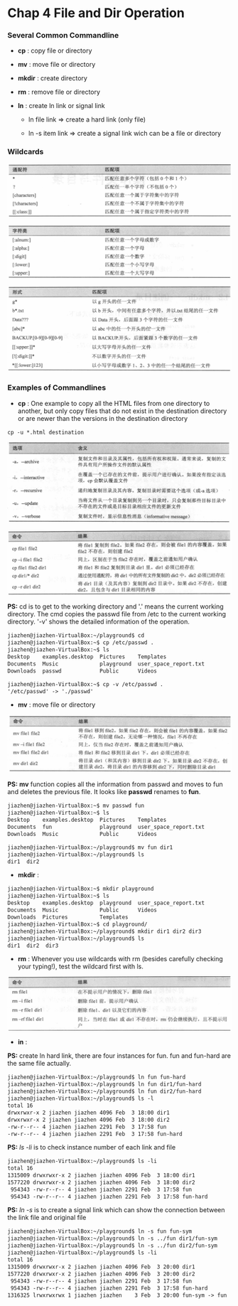 # Chap 4 File and Dir Operation

### Several Common Commandline

* **cp** : copy file or directory

* **mv** : move file or directory

* **mkdir** : create directory

* **rm** : remove file or directory

* **ln** : create ln link or signal link

   * ln file link => create a hard link (only file)
   
   * ln -s item link => create a signal link wich can be a file or directory



### Wildcards

![wildcard_1](Chap04/wildcard_1.png)

![wildcard_2](Chap04/wildcard_2.png)

![wildcard_3](Chap04/wildcard_3.png)



### Examples of Commandlines

* **cp** : One example to copy all the HTML files from one directory to another, but only copy files that do not exist in the destination directory or are newer than the versions in the destination directory

```
cp -u *.html destination
```

  
![cp_option_1](Chap04/cp_option_1.png)

![cp_option_2](Chap04/cp_option_2.png)

**PS:** cd is to get to the working directory and '.' means the current working directory. The cmd copies the passwd file from /etc to the current working directory. '-v' shows the detailed information of the operation. 

```
jiazhen@jiazhen-VirtualBox:~/playground$ cd
jiazhen@jiazhen-VirtualBox:~$ cp /etc/passwd .
jiazhen@jiazhen-VirtualBox:~$ ls
Desktop    examples.desktop  Pictures    Templates
Documents  Music             playground  user_space_report.txt
Downloads  passwd            Public      Videos
```

```
jiazhen@jiazhen-VirtualBox:~$ cp -v /etc/passwd .
'/etc/passwd' -> './passwd'
```

* **mv** : move file or directory

![mv_option_1](Chap04/mv_option_1.png)

**PS:** **mv** function copies all the information from passwd and moves to fun and deletes the previous file. It looks like **passwd** renames to **fun**.

```
jiazhen@jiazhen-VirtualBox:~$ mv passwd fun
jiazhen@jiazhen-VirtualBox:~$ ls
Desktop    examples.desktop  Pictures    Templates
Documents  fun               playground  user_space_report.txt
Downloads  Music             Public      Videos
```

```
jiazhen@jiazhen-VirtualBox:~/playground$ mv fun dir1
jiazhen@jiazhen-VirtualBox:~/playground$ ls
dir1  dir2
```

* **mkdir** :

```
jiazhen@jiazhen-VirtualBox:~$ mkdir playground
jiazhen@jiazhen-VirtualBox:~$ ls
Desktop    examples.desktop  playground  user_space_report.txt
Documents  Music             Public      Videos
Downloads  Pictures          Templates
jiazhen@jiazhen-VirtualBox:~$ cd playground/
jiazhen@jiazhen-VirtualBox:~/playground$ mkdir dir1 dir2 dir3
jiazhen@jiazhen-VirtualBox:~/playground$ ls
dir1  dir2  dir3
``` 

* **rm** : Whenever you use wildcards with rm (besides carefully checking your typing!), test the wildcard first with ls.

![rm_option_1](Chap04/rm_option_1.png)

* **in** : 

**PS:** create ln hard link, there are four instances for fun. fun and fun-hard are the same file actually.

```
jiazhen@jiazhen-VirtualBox:~/playground$ ln fun fun-hard
jiazhen@jiazhen-VirtualBox:~/playground$ ln fun dir1/fun-hard
jiazhen@jiazhen-VirtualBox:~/playground$ ln fun dir2/fun-hard
jiazhen@jiazhen-VirtualBox:~/playground$ ls -l
total 16
drwxrwxr-x 2 jiazhen jiazhen 4096 Feb  3 18:00 dir1
drwxrwxr-x 2 jiazhen jiazhen 4096 Feb  3 18:00 dir2
-rw-r--r-- 4 jiazhen jiazhen 2291 Feb  3 17:58 fun
-rw-r--r-- 4 jiazhen jiazhen 2291 Feb  3 17:58 fun-hard
```
**PS:** *ls -li* is to check instance number of each link and file   

```
jiazhen@jiazhen-VirtualBox:~/playground$ ls -li
total 16
1315009 drwxrwxr-x 2 jiazhen jiazhen 4096 Feb  3 18:00 dir1
1577220 drwxrwxr-x 2 jiazhen jiazhen 4096 Feb  3 18:00 dir2
 954343 -rw-r--r-- 4 jiazhen jiazhen 2291 Feb  3 17:58 fun
 954343 -rw-r--r-- 4 jiazhen jiazhen 2291 Feb  3 17:58 fun-hard
```

**PS:** *ln -s* is to create a signal link which can show the  connection between the link file and original file

```
jiazhen@jiazhen-VirtualBox:~/playground$ ln -s fun fun-sym
jiazhen@jiazhen-VirtualBox:~/playground$ ln -s ../fun dir1/fun-sym
jiazhen@jiazhen-VirtualBox:~/playground$ ln -s ../fun dir2/fun-sym
jiazhen@jiazhen-VirtualBox:~/playground$ ls -li
total 16
1315009 drwxrwxr-x 2 jiazhen jiazhen 4096 Feb  3 20:00 dir1
1577220 drwxrwxr-x 2 jiazhen jiazhen 4096 Feb  3 20:00 dir2
 954343 -rw-r--r-- 4 jiazhen jiazhen 2291 Feb  3 17:58 fun
 954343 -rw-r--r-- 4 jiazhen jiazhen 2291 Feb  3 17:58 fun-hard
1316325 lrwxrwxrwx 1 jiazhen jiazhen    3 Feb  3 20:00 fun-sym -> fun
```

